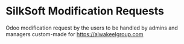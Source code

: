 # SilkSoft Modification Requests

Odoo modification request by the users to be handled by admins and managers custom-made for https://alwakeelgroup.com
